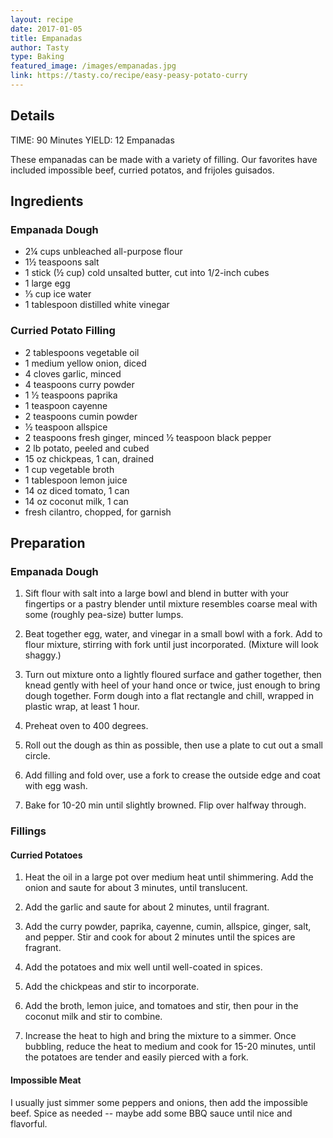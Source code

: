 ```yaml
---
layout: recipe
date: 2017-01-05
title: Empanadas
author: Tasty
type: Baking
featured_image: /images/empanadas.jpg
link: https://tasty.co/recipe/easy-peasy-potato-curry
---
```

## Details

TIME: 90 Minutes
YIELD: 12 Empanadas

These empanadas can be made with a variety of filling. Our favorites have included impossible beef, curried potatos, and frijoles guisados.

## Ingredients
### Empanada Dough
* 2¼ cups unbleached all-purpose flour
* 1½ teaspoons salt
* 1 stick (½ cup) cold unsalted butter, cut into 1/2-inch cubes
* 1 large egg
* ⅓ cup ice water
* 1 tablespoon distilled white vinegar

### Curried Potato Filling
* 2 tablespoons vegetable oil
* 1 medium yellow onion, diced
* 4 cloves garlic, minced
* 4 teaspoons curry powder
* 1 1⁄2 teaspoons paprika
* 1 teaspoon cayenne
* 2 teaspoons cumin powder
* 1⁄2 teaspoon allspice
* 2 teaspoons fresh ginger, minced 1⁄2 teaspoon black pepper
* 2 lb potato, peeled and cubed
* 15 oz chickpeas, 1 can, drained
* 1 cup vegetable broth
* 1 tablespoon lemon juice
* 14 oz diced tomato, 1 can
* 14 oz coconut milk, 1 can
* fresh cilantro, chopped, for garnish

## Preparation
### Empanada Dough

1. Sift flour with salt into a large bowl and blend in butter with your fingertips or a pastry blender until mixture resembles coarse meal with some (roughly pea-size) butter lumps.

1. Beat together egg, water, and vinegar in a small bowl with a fork. Add to flour mixture, stirring with fork until just incorporated. (Mixture will look shaggy.)

1. Turn out mixture onto a lightly floured surface and gather together, then knead gently with heel of your hand once or twice, just enough to bring dough together. Form dough into a flat rectangle and chill, wrapped in plastic wrap, at least 1 hour.

1. Preheat oven to 400 degrees.

1. Roll out the dough as thin as possible, then use a plate to cut out a small circle.

1. Add filling and fold over, use a fork to crease the outside edge and coat with egg wash.

1. Bake for 10-20 min until slightly browned. Flip over halfway through.

### Fillings
#### Curried Potatoes
1. Heat the oil in a large pot over medium heat until shimmering. Add the onion and saute for about 3 minutes, until translucent.

1. Add the garlic and saute for about 2 minutes, until fragrant.

1. Add the curry powder, paprika, cayenne, cumin, allspice, ginger, salt, and pepper. Stir and cook for about 2 minutes until the spices are fragrant.

1. Add the potatoes and mix well until well-coated in spices.

1. Add the chickpeas and stir to incorporate.

1. Add the broth, lemon juice, and tomatoes and stir, then pour in the coconut milk and stir to combine.

1. Increase the heat to high and bring the mixture to a simmer. Once bubbling, reduce the heat to medium and cook for 15-20 minutes, until the potatoes are tender and easily pierced with a fork.

#### Impossible Meat
I usually just simmer some peppers and onions, then add the impossible beef. Spice as needed -- maybe add some BBQ sauce until nice and flavorful. 
